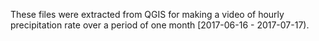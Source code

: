 These files were extracted from QGIS for making a video of hourly precipitation rate over a period of one month [2017-06-16 - 2017-07-17).
